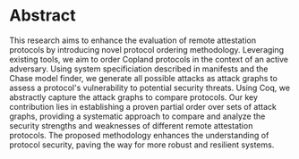 # Abstract

This research aims to enhance the evaluation of remote attestation protocols by introducing novel protocol ordering methodology. Leveraging existing tools, we aim to order Copland protocols in the context of an active adversary. Using system specificiation described in manifests and the Chase model finder, we generate all possible attacks as attack graphs to assess a protocol's vulnerability to potential security threats. Using Coq, we abstractly capture the attack graphs to compare protocols. Our key contribution lies in establishing a proven partial order over sets of attack graphs, providing a systematic approach to compare and analyze the security strengths and weaknesses of different remote attestation protocols. The proposed methodology enhances the understanding of protocol security, paving the way for more robust and resilient systems.
